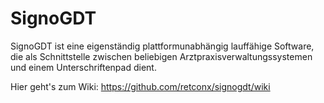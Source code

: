 # SignoGDT
SignoGDT ist eine eigenständig plattformunabhängig lauffähige Software, die als Schnittstelle zwischen beliebigen Arztpraxisverwaltungssystemen und einem Unterschriftenpad dient.

Hier geht's zum Wiki: https://github.com/retconx/signogdt/wiki
